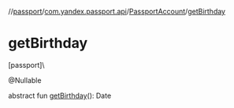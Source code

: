 //[passport](../../../index.md)/[com.yandex.passport.api](../index.md)/[PassportAccount](index.md)/[getBirthday](get-birthday.md)

# getBirthday

[passport]\

@Nullable

abstract fun [getBirthday](get-birthday.md)(): Date
